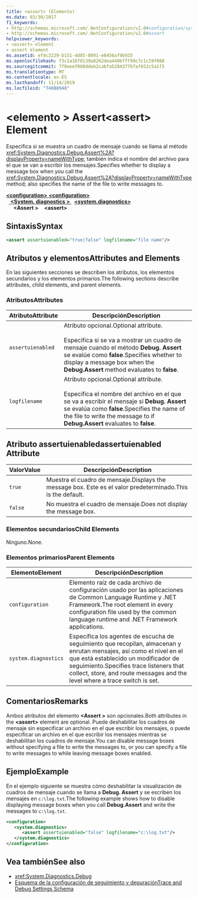 ```yaml
---
title: <assert> (Elemento)
ms.date: 03/30/2017
f1_keywords:
- http://schemas.microsoft.com/.NetConfiguration/v2.0#configuration/system.diagnostics/assert
- http://schemas.microsoft.com/.NetConfiguration/v2.0#assert
helpviewer_keywords:
- <assert> element
- assert element
ms.assetid: ef4c3229-b151-4d85-8091-e6456af9b935
ms.openlocfilehash: f3c1a1670139a8262dea449bfff99c7c1c19f088
ms.sourcegitcommit: 7f8eeef060ddeb2cabfa52843776faf652c5a1f5
ms.translationtype: MT
ms.contentlocale: es-ES
ms.lasthandoff: 11/14/2019
ms.locfileid: "74088948"
---
```

# <a name="assert-element"></a><span data-ttu-id="47d36-102">\<elemento > Assert</span><span class="sxs-lookup"><span data-stu-id="47d36-102">\<assert> Element</span></span>
<span data-ttu-id="47d36-103">Especifica si se muestra un cuadro de mensaje cuando se llama al método <xref:System.Diagnostics.Debug.Assert%2A?displayProperty=nameWithType>; también indica el nombre del archivo para el que se van a escribir los mensajes.</span><span class="sxs-lookup"><span data-stu-id="47d36-103">Specifies whether to display a message box when you call the <xref:System.Diagnostics.Debug.Assert%2A?displayProperty=nameWithType> method; also specifies the name of the file to write messages to.</span></span>  

<span data-ttu-id="47d36-104">[ **\<configuration>** ](../configuration-element.md)</span><span class="sxs-lookup"><span data-stu-id="47d36-104">[**\<configuration>**](../configuration-element.md)</span></span>\
<span data-ttu-id="47d36-105">&nbsp;&nbsp;[ **\<System. diagnostics >** ](system-diagnostics-element.md)</span><span class="sxs-lookup"><span data-stu-id="47d36-105">&nbsp;&nbsp;[**\<system.diagnostics>**](system-diagnostics-element.md)</span></span>\
<span data-ttu-id="47d36-106">&nbsp;&nbsp;&nbsp;&nbsp; **\<Assert >**</span><span class="sxs-lookup"><span data-stu-id="47d36-106">&nbsp;&nbsp;&nbsp;&nbsp;**\<assert>**</span></span>

## <a name="syntax"></a><span data-ttu-id="47d36-107">Sintaxis</span><span class="sxs-lookup"><span data-stu-id="47d36-107">Syntax</span></span>  
  
```xml  
<assert assertuienabled="true|false" logfilename="file name"/>  
```  
  
## <a name="attributes-and-elements"></a><span data-ttu-id="47d36-108">Atributos y elementos</span><span class="sxs-lookup"><span data-stu-id="47d36-108">Attributes and Elements</span></span>  
 <span data-ttu-id="47d36-109">En las siguientes secciones se describen los atributos, los elementos secundarios y los elementos primarios.</span><span class="sxs-lookup"><span data-stu-id="47d36-109">The following sections describe attributes, child elements, and parent elements.</span></span>  
  
### <a name="attributes"></a><span data-ttu-id="47d36-110">Atributos</span><span class="sxs-lookup"><span data-stu-id="47d36-110">Attributes</span></span>  
  
|<span data-ttu-id="47d36-111">Atributo</span><span class="sxs-lookup"><span data-stu-id="47d36-111">Attribute</span></span>|<span data-ttu-id="47d36-112">Descripción</span><span class="sxs-lookup"><span data-stu-id="47d36-112">Description</span></span>|  
|---------------|-----------------|  
|`assertuienabled`|<span data-ttu-id="47d36-113">Atributo opcional.</span><span class="sxs-lookup"><span data-stu-id="47d36-113">Optional attribute.</span></span><br /><br /> <span data-ttu-id="47d36-114">Especifica si se va a mostrar un cuadro de mensaje cuando el método **Debug. Assert** se evalúe como **false**.</span><span class="sxs-lookup"><span data-stu-id="47d36-114">Specifies whether to display a message box when the **Debug.Assert** method evaluates to **false**.</span></span>|  
|`logfilename`|<span data-ttu-id="47d36-115">Atributo opcional.</span><span class="sxs-lookup"><span data-stu-id="47d36-115">Optional attribute.</span></span><br /><br /> <span data-ttu-id="47d36-116">Especifica el nombre del archivo en el que se va a escribir el mensaje si **Debug. Assert** se evalúa como **false**.</span><span class="sxs-lookup"><span data-stu-id="47d36-116">Specifies the name of the file to write the message to if **Debug.Assert** evaluates to **false**.</span></span>|  
  
## <a name="assertuienabled-attribute"></a><span data-ttu-id="47d36-117">Atributo assertuienabled</span><span class="sxs-lookup"><span data-stu-id="47d36-117">assertuienabled Attribute</span></span>  
  
|<span data-ttu-id="47d36-118">Valor</span><span class="sxs-lookup"><span data-stu-id="47d36-118">Value</span></span>|<span data-ttu-id="47d36-119">Descripción</span><span class="sxs-lookup"><span data-stu-id="47d36-119">Description</span></span>|  
|-----------|-----------------|  
|`true`|<span data-ttu-id="47d36-120">Muestra el cuadro de mensaje.</span><span class="sxs-lookup"><span data-stu-id="47d36-120">Displays the message box.</span></span> <span data-ttu-id="47d36-121">Este es el valor predeterminado.</span><span class="sxs-lookup"><span data-stu-id="47d36-121">This is the default.</span></span>|  
|`false`|<span data-ttu-id="47d36-122">No muestra el cuadro de mensaje.</span><span class="sxs-lookup"><span data-stu-id="47d36-122">Does not display the message box.</span></span>|  
  
### <a name="child-elements"></a><span data-ttu-id="47d36-123">Elementos secundarios</span><span class="sxs-lookup"><span data-stu-id="47d36-123">Child Elements</span></span>  
 <span data-ttu-id="47d36-124">Ninguno.</span><span class="sxs-lookup"><span data-stu-id="47d36-124">None.</span></span>  
  
### <a name="parent-elements"></a><span data-ttu-id="47d36-125">Elementos primarios</span><span class="sxs-lookup"><span data-stu-id="47d36-125">Parent Elements</span></span>  
  
|<span data-ttu-id="47d36-126">Elemento</span><span class="sxs-lookup"><span data-stu-id="47d36-126">Element</span></span>|<span data-ttu-id="47d36-127">Descripción</span><span class="sxs-lookup"><span data-stu-id="47d36-127">Description</span></span>|  
|-------------|-----------------|  
|`configuration`|<span data-ttu-id="47d36-128">Elemento raíz de cada archivo de configuración usado por las aplicaciones de Common Language Runtime y .NET Framework.</span><span class="sxs-lookup"><span data-stu-id="47d36-128">The root element in every configuration file used by the common language runtime and .NET Framework applications.</span></span>|  
|`system.diagnostics`|<span data-ttu-id="47d36-129">Especifica los agentes de escucha de seguimiento que recopilan, almacenan y enrutan mensajes, así como el nivel en el que está establecido un modificador de seguimiento.</span><span class="sxs-lookup"><span data-stu-id="47d36-129">Specifies trace listeners that collect, store, and route messages and the level where a trace switch is set.</span></span>|  
  
## <a name="remarks"></a><span data-ttu-id="47d36-130">Comentarios</span><span class="sxs-lookup"><span data-stu-id="47d36-130">Remarks</span></span>  
 <span data-ttu-id="47d36-131">Ambos atributos del elemento **\<Assert >** son opcionales.</span><span class="sxs-lookup"><span data-stu-id="47d36-131">Both attributes in the **\<assert>** element are optional.</span></span> <span data-ttu-id="47d36-132">Puede deshabilitar los cuadros de mensaje sin especificar un archivo en el que escribir los mensajes, o puede especificar un archivo en el que escribir los mensajes mientras se deshabilitan los cuadros de mensaje.</span><span class="sxs-lookup"><span data-stu-id="47d36-132">You can disable message boxes without specifying a file to write the messages to, or you can specify a file to write messages to while leaving message boxes enabled.</span></span>  
  
## <a name="example"></a><span data-ttu-id="47d36-133">Ejemplo</span><span class="sxs-lookup"><span data-stu-id="47d36-133">Example</span></span>  
 <span data-ttu-id="47d36-134">En el ejemplo siguiente se muestra cómo deshabilitar la visualización de cuadros de mensaje cuando se llama a **Debug. Assert** y se escriben los mensajes en `c:\log.txt`.</span><span class="sxs-lookup"><span data-stu-id="47d36-134">The following example shows how to disable displaying message boxes when you call **Debug.Assert** and write the messages to `c:\log.txt`.</span></span>  
  
```xml  
<configuration>  
   <system.diagnostics>  
      <assert assertuienabled="false" logfilename="c:\log.txt"/>  
   </system.diagnostics>  
</configuration>  
```  
  
## <a name="see-also"></a><span data-ttu-id="47d36-135">Vea también</span><span class="sxs-lookup"><span data-stu-id="47d36-135">See also</span></span>

- <xref:System.Diagnostics.Debug>
- [<span data-ttu-id="47d36-136">Esquema de la configuración de seguimiento y depuración</span><span class="sxs-lookup"><span data-stu-id="47d36-136">Trace and Debug Settings Schema</span></span>](index.md)
